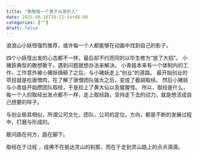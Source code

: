 ```yaml
---
title: "致敬每一个勇于出发的人"
date: 2025-08-16T18:21:54+08:00
categories: [""]
draft: false
---
```


浪浪山小妖怪强烈推荐，或许每一个人都能够在动画中找到自己的影子。


四个小妖怪出发的心态都不一样，最后却不约而同的以毕生修为“放了大招”。
小猪妖典型的敢想敢干，遇到问题就想办法来解决。
小青娃本来有一个体制内的工作，工作意外被小猪妖搞砸了之后，与小猪妖走上“创业”的道路。
最开始创业的项目就是吃唐僧肉，在了解了唐僧团队强大之后，变成了截胡取经。
然后小猪妖与小青娃开始攒团队取经，于是拉上了黄大仙以及猩猩怪。
所以，取经是什么，每一个人的取经出发点都不一样，走上取经路，坚持走下去的动力，就是想活成自己想要的样子。

与创业极其相似，所谓公司文化，团队，公司的定位，方向，都是不断的发展过程中，打磨与形成的。

敢问路在何方，路在脚下。

取经在于过程 ，成佛不在抵达灵山的刹那，而在于走到灵山路上的点点滴滴。










